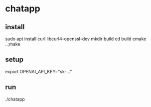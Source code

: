 # chatapp
## install
sudo apt install curl libcurl4-openssl-dev
mkdir build
cd build
cmake ..;make

## setup
export OPENAI_API_KEY="sk-..."

## run
./chatapp






